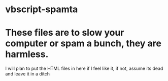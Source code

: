 # vbscript-spamta

# These files are to slow your computer or spam a bunch, they are harmless.

I will plan to put the HTML files in here if I feel like it, if not, assume its dead and leave it in a ditch
